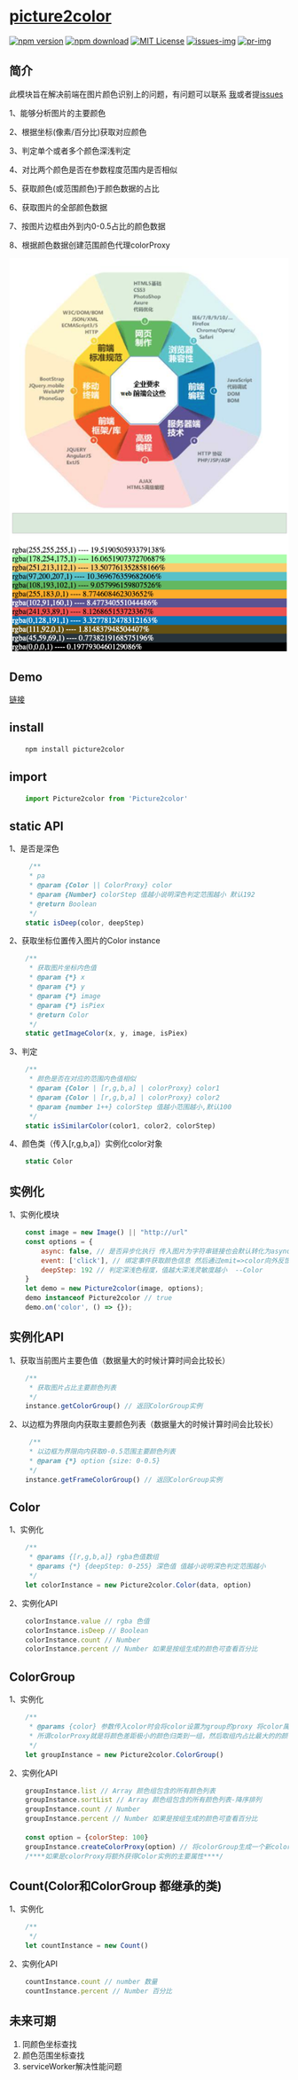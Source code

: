 # [picture2color](./)

[![npm version][npm-version-img]][npm-url]
[![npm download][npm-download-img]][npm-download]
[![MIT License][license-image]][license-url]
[![issues-img]][issues]
[![pr-img]][pr]

## 简介
此模块旨在解决前端在图片颜色识别上的问题，有问题可以联系
[我][e-mail]或者提[issues][issues]

1、能够分析图片的主要颜色

2、根据坐标(像素/百分比)获取对应颜色

3、判定单个或者多个颜色深浅判定

4、对比两个颜色是否在参数程度范围内是否相似

5、获取颜色(或范围颜色)于颜色数据的占比

6、获取图片的全部颜色数据

7、按图片边框由外到内0-0.5占比的颜色数据

8、根据颜色数据创建范围颜色代理colorProxy

![img][demo-img]

## Demo

[链接][demo]

## install
``` bash
    npm install picture2color
```

## import

```javascript
    import Picture2color from 'Picture2color'
```

## static API

1、是否是深色
```javascript
     /**
     * pa
     * @param {Color || ColorProxy} color
     * @param {Number} colorStep 值越小说明深色判定范围越小 默认192
     * @return Boolean
     */
    static isDeep(color, deepStep)
```
2、获取坐标位置传入图片的Color instance
```javascript
    /**
     * 获取图片坐标内色值
     * @param {*} x
     * @param {*} y
     * @param {*} image
     * @param {*} isPiex
     * @return Color
     */
    static getImageColor(x, y, image, isPiex)
```
3、判定
```javascript
    /**
     * 颜色是否在对应的范围内色值相似
     * @param {Color | [r,g,b,a] | colorProxy} color1
     * @param {Color | [r,g,b,a] | colorProxy} color2
     * @param {number 1++} colorStep 值越小范围越小,默认100
     */
    static isSimilarColor(color1, color2, colorStep)
```
4、颜色类（传入[r,g,b,a]）实例化color对象
```javascript
    static Color
```
## 实例化

1、实例化模块
```javascript
    const image = new Image() || "http://url"
    const options = {
        async: false, // 是否异步化执行 传入图片为字符串链接也会默认转化为async执行
        event: ['click'], // 绑定事件获取颜色信息 然后通过emit=>color向外反馈
        deepStep: 192 // 判定深浅色程度，值越大深浅灵敏度越小  --Color
    }
    let demo = new Picture2color(image, options);
    demo instanceof Picture2color // true
    demo.on('color', () => {});
```

## 实例化API

1、获取当前图片主要色值（数据量大的时候计算时间会比较长）

```javascript
    /**
     * 获取图片占比主要颜色列表
     */
    instance.getColorGroup() // 返回ColorGroup实例
```
2、以边框为界限向内获取主要颜色列表（数据量大的时候计算时间会比较长）
```javascript
     /**
     * 以边框为界限向内获取0-0.5范围主要颜色列表
     * @param {*} option {size: 0-0.5}
     */
    instance.getFrameColorGroup() // 返回ColorGroup实例
```

## Color

1、实例化
```javascript
    /**
     * @params {[r,g,b,a]} rgba色值数组
     * @params {*} {deepStep: 0-255} 深色值 值越小说明深色判定范围越小
     */
    let colorInstance = new Picture2color.Color(data, option)
```
2、实例化API

```javascript
    colorInstance.value // rgba 色值
    colorInstance.isDeep // Boolean
    colorInstance.count // Number
    colorInstance.percent // Number 如果是按组生成的颜色可查看百分比
```
## ColorGroup

1、实例化
```javascript
    /**
     * @params {color} 参数传入color时会将color设置为group的proxy 将color属性代理到颜色组，为空时则纯作为颜色组
     * 所谓colorProxy就是将颜色差距极小的颜色归类到一组，然后取组内占比最大的的颜色属性作为代表属性，既包含colorGroup特性也包含color属性
     */
    let groupInstance = new Picture2color.ColorGroup()
```
2、实例化API

```javascript
    groupInstance.list // Array 颜色组包含的所有颜色列表
    groupInstance.sortList // Array 颜色组包含的所有颜色列表-降序排列
    groupInstance.count // Number
    groupInstance.percent // Number 如果是按组生成的颜色可查看百分比

    const option = {colorStep: 100}
    groupInstance.createColorProxy(option) // 将colorGroup生成一个新colorGrou，colorGroup内包的的是ColorProxy
    /****如果是colorProxy将额外获得Color实例的主要属性****/

```
## Count(Color和ColorGroup 都继承的类)

1、实例化
```javascript
    /**
     */
    let countInstance = new Count()
```
2、实例化API

```javascript
    countInstance.count // number 数量
    countInstance.percent // Number 百分比
```

## 未来可期

1. 同颜色坐标查找
2. 颜色范围坐标查找
3. serviceWorker解决性能问题

[demo-img]: ./assets/color.png
[demo]: https://wanxiaodong404.github.io/picture2color/examples/

[npm-version-img]: https://img.shields.io/npm/v/picture2color
[npm-url]: https://www.npmjs.com/package/picture2color

[npm-download-img]: https://img.shields.io/npm/dw/picture2color.svg?style=flat
[npm-download]: https://npmcharts.com/compare/picture2color?minimal=true

[license-image]: https://img.shields.io/badge/license-MIT-blue.svg?style=flat
[license-url]: LICENSE

[e-mail]: mailto://729779978@qq.com

[issues-img]: https://img.shields.io/bitbucket/issues-raw/sheldonWan/picture2color
[issues]: https://github.com/sheldonWan/picture2color/issues

[pr-img]: https://img.shields.io/bitbucket/pr-raw/sheldonWan/picture2color
[pr]: https://github.com/sheldonWan/picture2color/pr